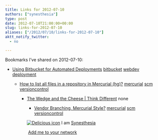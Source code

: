 ```yaml
---
title: Links for 2012-07-10
authors: ["synesthesia"]
type: post
date: 2012-07-10T21:00:00+00:00
slug: links-for-2012-07-10 
aliases: ["/2012/07/10/links-for-2012-07-10"]
aktt_notify_twitter:
  - no

---
```

Bookmarks I&#8217;ve shared on 2012-07-10:

  * [Using Bitbucket for Automated Deployments][1] 
    [bitbucket][2] [webdev][3] [deployment][4] </li> 
    
      * [How to list all files in a repository in Mercurial (hg)?][5] 
        [mercurial][6] [scm][7] [versioncontrol][8] </li> 
        
          * [The Wedge and the Cheese | Think Different][9] 
            none</li> 
            
              * [Vendor Branching, Mercurial Style?][10] 
                [mercurial][6] [scm][7] [versioncontrol][8] </li> </ul> 
                
                <p class="deliciouslink">
                  <a href="https://del.icio.us/synesthesia" title="See all my bookmarks on del.icio.us"><img src="https://www.synesthesia.co.uk/images/deliciousicon.jpg" alt="Delicious icon" /></a>&nbsp;I am <a href="https://del.icio.us/synesthesia" title="See all my bookmarks on del.icio.us">Synesthesia</a>
                </p>
                
                <p class="deliciouslink">
                  <a href="https://del.icio.us/network?add=synesthesia" title="Add me to your del.icio.us network"><img src="https://www.synesthesia.co.uk/images/add.gif" alt="" /></a>&nbsp;<a href="https://del.icio.us/network?add=synesthesia" title="Add me to your del.icio.us network">Add me to your network</a>
                </p>

 [1]: https://brandonsummers.name/blog/2012/02/10/using-bitbucket-for-automated-deployments/
 [2]: https://www.delicious.com/synesthesia/bitbucket
 [3]: https://www.delicious.com/synesthesia/webdev
 [4]: https://www.delicious.com/synesthesia/deployment
 [5]: https://stackoverflow.com/questions/3000095/how-to-list-all-files-in-a-repository-in-mercurial-hg
 [6]: https://www.delicious.com/synesthesia/mercurial
 [7]: https://www.delicious.com/synesthesia/scm
 [8]: https://www.delicious.com/synesthesia/versioncontrol
 [9]: https://flowchainsensei.wordpress.com/2012/07/09/the-wedge-and-the-cheese/
 [10]: https://stackoverflow.com/questions/3997600/vendor-branching-mercurial-style